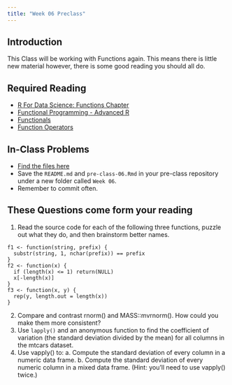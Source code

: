 ```yaml
---
title: "Week 06 Preclass"
---
```



## Introduction

This Class will be working with Functions again. This means there is little new material however, there is some good reading you should all do. 




## Required Reading

- [R For Data Science: Functions Chapter](http://r4ds.had.co.nz/functions.html)
- [Functional Programming - Advanced R](http://adv-r.had.co.nz/Functional-programming.html)
- [Functionals](http://adv-r.had.co.nz/Functionals.html)
- [Function Operators](http://adv-r.had.co.nz/Function-operators.html)
    
## In-Class Problems

- [Find the files here](https://github.com/PHP-2560/pre-class/tree/master/Week%2006)
- Save the `README.md` and `pre-class-06.Rmd` in your pre-class repository under a new folder called `Week 06`. 
- Remember to commit often. 
    

## These Questions come form your reading

1. Read the source code for each of the following three functions, puzzle out what they do, and then brainstorm better names.

```
f1 <- function(string, prefix) {
  substr(string, 1, nchar(prefix)) == prefix
}
f2 <- function(x) {
  if (length(x) <= 1) return(NULL)
  x[-length(x)]
}
f3 <- function(x, y) {
  rep(y, length.out = length(x))
}
```

2. Compare and contrast rnorm() and MASS::mvrnorm(). How could you make them more consistent?
3. Use `lapply()` and an anonymous function to find the coefficient of variation (the standard deviation divided by the mean) for all columns in the mtcars dataset. 
4. Use vapply() to:
    a. Compute the standard deviation of every column in a numeric data frame.
    b. Compute the standard deviation of every numeric column in a mixed data frame. (Hint: you’ll need to use vapply() twice.)

